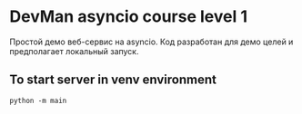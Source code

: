 # DevMan asyncio course level 1
Простой демо веб-сервис на asyncio.
Код разработан для демо целей и предполагает локальный запуск. 

## To start server in venv environment
```text
python -m main
```
